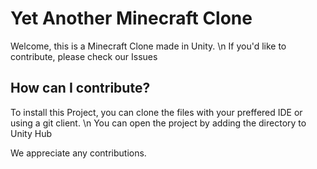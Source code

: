 # Yet Another Minecraft Clone
Welcome, this is a Minecraft Clone made in Unity. \n
If you'd like to contribute, please check our Issues

## How can I contribute?
To install this Project, you can clone the files with your preffered IDE or using a git client. \n
You can open the project by adding the directory to Unity Hub

We appreciate any contributions.
